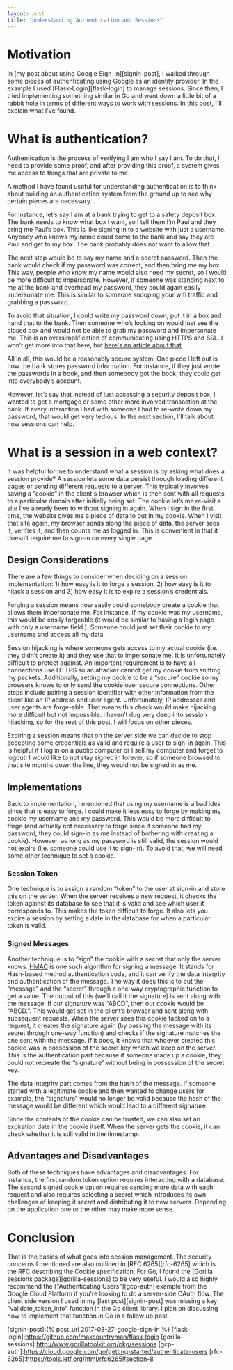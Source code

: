 ```yaml
---
layout: post
title: "Understanding Authentication and Sessions"
---
```


# Motivation

In [my post about using Google Sign-In][signin-post], I walked through some pieces of authenticating using Google as an identity provider.  In the example I used [Flask-Login][flask-login] to manage sessions. Since then, I tried implementing something similar in Go and went down a little bit of a rabbit hole in terms of different ways to work with sessions.  In this post, I'll explain what I've found.

# What is authentication?
Authentication is the process of verifying I am who I say I am.  To do that, I need to provide some proof, and after providing this proof, a system gives me access to things that are private to me.

A method I have found useful for understanding authentication is to think about building an authentication system from the ground up to see why certain pieces are necessary.

For instance, let’s say I am at a bank trying to get to a safety deposit box.  The bank needs to know what box I want, so I tell them I’m Paul and they bring me Paul’s box.  This is like signing in to a website with just a username.  Anybody who knows my name could come to the bank and say they are Paul and get to my box.  The bank probably does not want to allow that.

The next step would be to say my name and a secret password.  Then the bank would check if my password was correct, and then bring me my box.  This way, people who know my name would also need my secret, so I would be more difficult to impersonate.  However, if someone was standing next to me at the bank and overhead my password, they could again easily impersonate me.  This is similar to someone snooping your wifi traffic and grabbing a password.

To avoid that situation, I could write my password down, put it in a box and hand that to the bank.  Then someone who’s looking on would just see the closed box and would not be able to grab my password and impersonate me.  This is an oversimplification of communicating using HTTPS and SSL.  I won’t get more into that here, but [here's an article about that][ssl-explainer].

All in all, this would be a reasonably secure system.  One piece I left out is how the bank stores password information.  For instance, if they just wrote the passwords in a book, and then somebody got the book, they could get into everybody’s account.

However, let’s say that instead of just accessing a security deposit box, I wanted to get a mortgage or some other more involved transaction at the bank.  If every interaction I had with someone I had to re-write down my password, that would get very tedious.  In the next section, I'll talk about how sessions can help.

# What is a session in a web context?

It was helpful for me to understand what a session is by asking what does a session provide? A session lets some data persist through loading different pages or sending different requests to a server.  This typically involves saving a “cookie” in the client's browser which is then sent with all requests to a particular domain after initially being set.  The cookie let’s me re-visit a site I’ve already been to without signing in again.  When I sign in the first time, the website gives me a piece of data to put in my cookie.  When I visit that site again, my browser sends along the piece of data, the server sees it, verifies it, and then counts me as logged in.  This is convenient in that it doesn’t require me to sign-in on every single page.

## Design Considerations

There are a few things to consider when deciding on a session implementation: 1) how easy is it to forge a session, 2) how easy is it to hijack a session and 3) how easy it is to expire a session’s credentials.

Forging a session means how easily could somebody create a cookie that allows them impersonate me.  For instance, if my cookie was my username, this would be easily forgeable (it would be similar to having a login page with only a username field.).  Someone could just set their cookie to my username and access all my data.

Session hijacking is where someone gets access to my actual cookie (i.e. they didn’t create it) and they use that to impersonate me.  It is unfortunately difficult to protect against.  An important requirement is to have all  connections use HTTPS so an attacker cannot get my cookie from sniffing my packets.  Additionally, setting my cookie to be a “secure” cookie so my browsers knows to only send the cookie over secure connections. Other steps include pairing a session identifier with other information from the client like an IP address and user agent.  Unfortunately, IP addresses and user agents are forge-able. That means this check would make hijacking more difficult but not impossible.  I haven’t dug very deep into session hijacking, so for the rest of this post, I will focus on other pieces.

Expiring a session means that on the server side we can decide to stop accepting some credentials as valid and require a user to sign-in again.  This is helpful if I log in on a public computer or I sell my computer and forget to logout.  I would like to not stay signed in forever, so if someone browsed to that site months down the line, they would not be signed in as me.

## Implementations

Back to implementation, I mentioned that using my username is a bad idea since that is easy to forge.  I could make it less easy to forge by making my cookie my username and my password.  This would be more difficult to forge (and actually not necessary to forge since if someone had my password, they could sign-in as me instead of bothering with creating a cookie).  However, as long as my password is still valid, the session would not expire (i.e. someone could use it to sign-in).  To avoid that, we will need some other technique to set a cookie.

### Session Token

One technique is to assign a random “token” to the user at sign-in and store this on the server.  When the server receives a new request, it checks the token against its database to see that it is valid and see which user it corresponds to.  This makes the token difficult to forge.  It also lets you expire a session by setting a date in the database for when a particular token is valid.

### Signed Messages

Another technique is to “sign” the cookie with a secret that only the server knows.  [HMAC][wiki-hmac] is one such algorithm for signing a message.  It stands for Hash-based method authentication code, and it can verify the data integrity and authentication of the message.  The way it does this is to put the “message” and the “secret” through a one-way cryptographic function to get a value.  The output of this (we’ll call it the signature) is sent along with the message.  If our signature was “ABCD”, then our cookie would be “ABCD.<message>”.  This would get set in the client’s browser and sent along with subsequent requests.  When the server sees this cookie tacked on to a request, it creates the signature again (by passing the message with its secret through one-way function) and checks if the signature matches the one sent with the message.  If it does, it knows that whoever created this cookie was in possession of the secret key which we keep on the server.  This is the authentication part because if someone made up a cookie, they could not recreate the “signature” without being in possession of the secret key.

The data integrity part comes from the hash of the message.  If someone started with a legitimate cookie and then wanted to change users for example, the “signature” would no longer be valid because the hash of the message would be different which would lead to a different signature.

Since the contents of the cookie can be trusted, we can also set an expiration date in the cookie itself.  When the server gets the cookie, it can check whether it is still valid in the timestamp.

## Advantages and Disadvantages

Both of these techniques have advantages and disadvantages.  For instance, the first random token option requires interacting with a database.   The second signed cookie option requires sending more data with each request and also requires selecting a secret which introduces its own challenges of keeping it secret and distributing it to new servers.  Depending on the application one or the other may make more sense.

# Conclusion

That is the basics of what goes into session management.  The security concerns I mentioned are also outlined in [RFC 6265][rfc-6265] which is the RFC describing the Cookie specification.  For Go, I found the [Gorilla sessions package][gorilla-sessions] to be very useful.  I would also highly recommend the ["Authenticating Users"][gcp-auth] example from the Google Cloud Platform if you're looking to do a server-side OAuth flow.  The client side version I used in my [last post][signin-post] was missing a key "validate_token_info" function in the Go client library.  I plan on discussing how to implement that function in Go in a follow up post.



[ssl-explainer]:http://www.techradar.com/news/software/how-ssl-and-tls-works-1047412
[wiki-hmac]:https://en.wikipedia.org/wiki/Hash-based_message_authentication_code
[signin-post]:{% post_url 2017-03-27-google-sign-in %}
[flask-login]:https://github.com/maxcountryman/flask-login
[gorilla-sessions]:http://www.gorillatoolkit.org/pkg/sessions
[gcp-auth]:https://cloud.google.com/go/getting-started/authenticate-users
[rfc-6265]:https://tools.ietf.org/html/rfc6265#section-8

